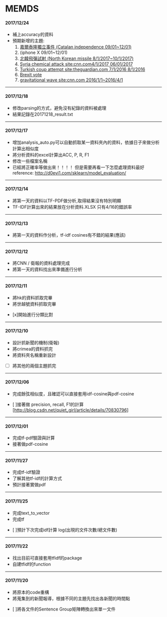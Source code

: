 # MEMDS


#### 2017/12/24
* 補上accuracy的資料
* 預期新增的主題:
  1. [嘉爾泰隆獨立事件 (Catalan independence 09/01~12/01)](https://en.wikipedia.org/wiki/Catalan_independence_movement)
  2. (iphone X 09/01~12/01)
  3. [北韓飛彈試射 (North Korean missile 8/1/2017~10/1/2017)](https://en.wikipedia.org/wiki/2017_North_Korean_missile_tests#Mid-range_launch_over_Japan)
  4. [Syria chemical attack site:cnn.com4/1/2017 06/01/2017](https://en.wikipedia.org/wiki/Khan_Shaykhun_chemical_attack)
  5. [Turkish coup  attempt site:theguardian.com 7/1/2016  8/1/2016](https://zh.wikipedia.org/wiki/2016%E5%B9%B4%E5%9C%9F%E8%80%B3%E5%85%B6%E6%94%BF%E8%AE%8A)
  6. [Brexit vote](https://zh.wikipedia.org/wiki/%E8%8B%B1%E5%9C%8B%E5%8E%BB%E7%95%99%E6%AD%90%E7%9B%9F%E5%85%AC%E6%8A%95#%E6%8A%95%E7%A5%A8%E7%B5%90%E6%9E%9C)
  7. [gravitational wave site:cnn.com 2016/1/1~2016/4/1](https://zh.wikipedia.org/wiki/GW150914)
---------------------------------------
#### 2017/12/18
* 修改parsing的方式，避免沒有紀錄的資料被處理
* 結果記錄在20171218_result.txt

---------------------------------------
#### 2017/12/17
* 增加analysis_auto.py可以自動抓取某一資料夾內的資料，依據日子來做分析計算出相似度
* 將分析資料的excel計算出ACC, P, R, F1
* 修改一些檔案名稱
* 已經將正確率等做出來！！！！ 但是需要再看一下怎麼處理資料最好
reference: http://d0evi1.com/sklearn/model_evaluation/
---------------------------------------
#### 2017/12/14
* 將第一天的資料以TF-PDF做分析,取得結果沒有特別明顯
* TF-IDF計算出來的結果放在分析資料.XLSX 只有4/16的錯誤率
---------------------------------------
#### 2017/12/13
* 將第一天的資料作分析，tf-idf cosines有不錯的結果(應該)
---------------------------------------
#### 2017/12/12
* 將CNN / 衛報的資料處理完成
* 將第一天的資料找出來準備進行分析
---------------------------------------
#### 2017/12/11
* 將hk的資料抓取完畢
* 將世越號資料抓取完畢
- [x]開始進行分類比對
---------------------------------------
#### 2017/12/10
* 設計抓新聞的機制(衛報)
* 將crimea的資料抓完
* 將資料夾名稱重新設計
- [ ] 將其他的兩個主題抓完
---------------------------------------
#### 2017/12/06
* 完成餘弦相似度，且確認可以直接套用idf-cosine與pdf-cosine
- [ ]接著做 precision, recall, F1的計算
[http://blog.csdn.net/quiet_girl/article/details/70830796]
---------------------------------------
#### 2017/12/01
* 完成tf-pdf驗證與計算
* 接著做pdf-cosine
---------------------------------------
#### 2017/11/27
* 完成tf-idf驗證
* 了解其他tf-idf的計算方式
* 預計接著實做pdf
---------------------------------------
#### 2017/11/25
* 完成text_to_vector
* 完成tf
- [ ]預計下次完成idf計算   log(出現的文件次數/總文件數)
---------------------------------------
#### 2017/11/22
* 找出目前可直接套用tfidf的package
* 自建tfidf的function
---------------------------------------
#### 2017/11/20
* 將原本的code重構
* 將蒐集到的新聞報導，根據不同的主題先找出各新聞的時間點
- [ ]將各文件的Sentence Group矩陣轉換出來單一文件